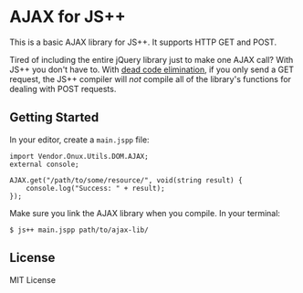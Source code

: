 # AJAX for JS++

This is a basic AJAX library for JS++. It supports HTTP GET and POST.

Tired of including the entire jQuery library just to make one AJAX call? With JS++ you don't have to. With [dead code elimination](https://en.wikipedia.org/wiki/Dead_code_elimination), if you only send a GET request, the JS++ compiler will *not* compile all of the library's functions for dealing with POST requests.

## Getting Started

In your editor, create a `main.jspp` file:

	import Vendor.Onux.Utils.DOM.AJAX;
	external console;

	AJAX.get("/path/to/some/resource/", void(string result) {
	    console.log("Success: " + result);
	});

Make sure you link the AJAX library when you compile. In your terminal:

    $ js++ main.jspp path/to/ajax-lib/

## License

MIT License